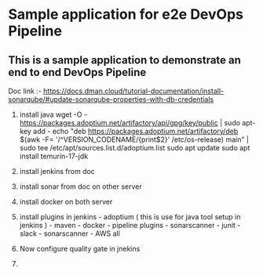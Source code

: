 # Sample application for e2e DevOps Pipeline
## This is a sample application to demonstrate an end to end DevOps Pipeline

Doc link :- https://docs.dman.cloud/tutorial-documentation/install-sonarqube/#update-sonarqube-properties-with-db-credentials

1.  install java 
      wget -O - https://packages.adoptium.net/artifactory/api/gpg/key/public | sudo apt-key add -
      echo "deb https://packages.adoptium.net/artifactory/deb $(awk -F= '/^VERSION_CODENAME/{print$2}' /etc/os-release) main" | sudo tee /etc/apt/sources.list.d/adoptium.list
    sudo apt update
    sudo apt install temurin-17-jdk

2.  install jenkins from doc
3.  install sonar from doc on other server
4.  install docker on both server
5.  install plugins in jenkins
        -   adoptium   ( this is use for java tool setup in jenkins )
        -   maven
        -   docker
        -   pipeline plugins
        -   sonarscanner
        -   junit
        -   slack
        -   sonarscanner
        -   AWS all
6.  Now configure quality gate in jnekins
7.  
